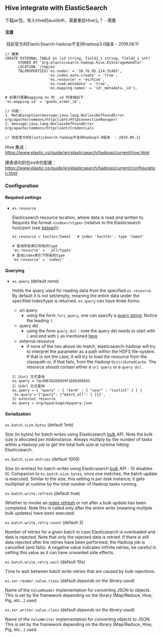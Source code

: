 ## Hive integrate with ElasticSearch

下载jar包，导入Hive的auxlib中，需要重启Hive么？ - 需要



#### 注意

​	目前官方的ElasticSearch-hadoop不支持hadoop3.0版本  - 2019.06.11



```
// 建表
CREATE EXTERNAL TABLE es (id string, field1_s string, field2_i int) 
      STORED BY 'org.elasticsearch.hadoop.hive.EsStorageHandler' 
      LOCATION '/tmp/es' 
      TBLPROPERTIES('es.nodes' = '10.76.95.124:31483', 
                    'es.index.auto.create' = 'true',
                    'es.resource' = 'es/hive',
                    'es.read.metadata' = 'true',
                    'es.mapping.names' = 'id:_metadata._id');
 
# 如果只需要mapping es 的 _id 可使用如下 
'es.mapping.id' = 'goods_order_id', 

// 问题：
1. MetaException(message:java.lang.NoClassDefFoundError org/apache/commons/httpclient/HttpConnectionManager)
2. message:java.lang.NoClassDefFoundError org/apache/commons/httpclient/Credentials

// 目前官方的ElasticSearch-hadoop不支持hadoop3.0版本  - 2019.06.11
```



Hive 集成：https://www.elastic.co/guide/en/elasticsearch/hadoop/current/hive.html

建表语句的在es中的配置：https://www.elastic.co/guide/en/elasticsearch/hadoop/current/configuration.html



### Configuration

####  Required settings

- `es.resource`

  Elasticsearch resource location, where data is read *and* written to. Requires the format `<index>/<type>` (relative to the Elasticsearch host/port (see [below](https://www.elastic.co/guide/en/elasticsearch/hadoop/current/configuration.html#cfg-network)))).

  ```
  es.resource = twitter/tweet   # index 'twitter', type 'tweet'
  
  # 查询所有索引所有的type
  'es.resource' = '_all/types'
  # 查询index索引下所有的type
  'es.resource' = 'index/'
  ```

  

#### Querying

- `es.query` (default none)

  Holds the query used for reading data from the specified `es.resource`. By default it is not set/empty, meaning the entire data under the specified index/type is returned. `es.query` can have three forms:

  - uri query
    - using the form `?uri_query`, one can specify a [query string](https://www.elastic.co/guide/en/elasticsearch/reference/7.1/search-uri-request.html). Notice the leading `?`.
  - query dsl
    - using the form `query_dsl` - note the query dsl needs to start with `{` and end with `}` as mentioned [here](https://www.elastic.co/guide/en/elasticsearch/reference/7.1/search-request-body.html)
  - external resource
    - if none of the two above do match, elasticsearch-hadoop will try to interpret the parameter as a path within the HDFS file-system. If that is not the case, it will try to load the resource from the classpath or, if that fails, from the Hadoop `DistributedCache`. The resource should contain either a `uri query` or a `query dsl`.

  ```
  1）以uri 方式查询
  es.query = ?q=98E5D2DE059F1D563D8565
  2）以dsl 方式查询
  es.query = { "query" : { "term" : { "user" : "costinl" } } }
  'es.query'='{"query": {"match_all": { }}}',
  3) external resource
  es.query = org/mypackage/myquery.json
  ```

  









####  Serialization

`es.batch.size.bytes` (default 1mb)

Size (in bytes) for batch writes using Elasticsearch [bulk](https://www.elastic.co/guide/en/elasticsearch/reference/7.1/docs-bulk.html) API. Note the bulk size is allocated *per task*instance. Always multiply by the number of tasks within a Hadoop job to get the total bulk size at runtime hitting Elasticsearch.

`es.batch.size.entries` (default 1000)

Size (in entries) for batch writes using Elasticsearch [bulk](https://www.elastic.co/guide/en/elasticsearch/reference/7.1/docs-bulk.html) API - (0 disables it). Companion to `es.batch.size.bytes`, once one matches, the batch update is executed. Similar to the size, this setting is *per task* instance; it gets multiplied at runtime by the total number of Hadoop tasks running.

`es.batch.write.refresh` (default true)

Whether to invoke an [index refresh](https://www.elastic.co/guide/en/elasticsearch/reference/7.1/indices-refresh.html) or not after a bulk update has been completed. Note this is called only after the entire write (meaning multiple bulk updates) have been executed.

`es.batch.write.retry.count` (default 3)

Number of retries for a given batch in case Elasticsearch is overloaded and data is rejected. Note that only the rejected data is retried. If there is still data rejected after the retries have been performed, the Hadoop job is cancelled (and fails). A negative value indicates infinite retries; be careful in setting this value as it can have unwanted side effects.

`es.batch.write.retry.wait` (default 10s)

Time to wait between batch write retries that are caused by bulk rejections.

`es.ser.reader.value.class` (default *depends on the library used*)

Name of the `ValueReader` implementation for converting JSON to objects. This is set by the framework depending on the library (Map/Reduce, Hive, Pig, etc…) used.

`es.ser.writer.value.class` (default *depends on the library used*)

Name of the `ValueWriter` implementation for converting objects to JSON. This is set by the framework depending on the library (Map/Reduce, Hive, Pig, etc…) used.

